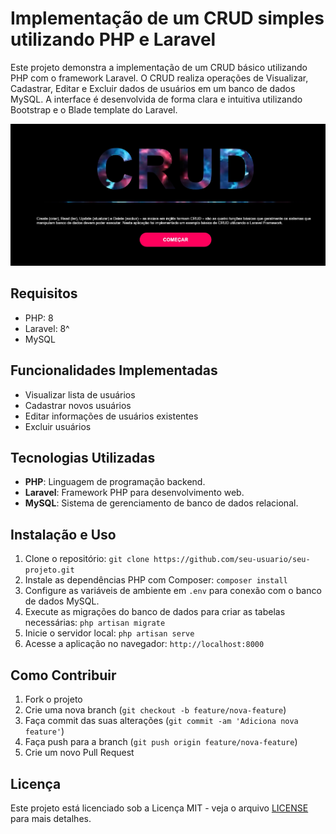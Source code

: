 # Implementação de um CRUD simples utilizando PHP e Laravel

Este projeto demonstra a implementação de um CRUD básico utilizando PHP com o framework Laravel. O CRUD realiza operações de Visualizar, Cadastrar, Editar e Excluir dados de usuários em um banco de dados MySQL. A interface é desenvolvida de forma clara e intuitiva utilizando Bootstrap e o Blade template do Laravel.

![Implementação de CRUD com Laravel](https://raw.githubusercontent.com/VictorSantana100/CRUD-Laravel/master/public/img/crud.jpeg)

## Requisitos

- PHP: 8
- Laravel: 8^
- MySQL

## Funcionalidades Implementadas

- Visualizar lista de usuários
- Cadastrar novos usuários
- Editar informações de usuários existentes
- Excluir usuários

## Tecnologias Utilizadas

- **PHP**: Linguagem de programação backend.
- **Laravel**: Framework PHP para desenvolvimento web.
- **MySQL**: Sistema de gerenciamento de banco de dados relacional.

## Instalação e Uso

1. Clone o repositório: `git clone https://github.com/seu-usuario/seu-projeto.git`
2. Instale as dependências PHP com Composer: `composer install`
3. Configure as variáveis de ambiente em `.env` para conexão com o banco de dados MySQL.
4. Execute as migrações do banco de dados para criar as tabelas necessárias: `php artisan migrate`
5. Inicie o servidor local: `php artisan serve`
6. Acesse a aplicação no navegador: `http://localhost:8000`

## Como Contribuir

1. Fork o projeto
2. Crie uma nova branch (`git checkout -b feature/nova-feature`)
3. Faça commit das suas alterações (`git commit -am 'Adiciona nova feature'`)
4. Faça push para a branch (`git push origin feature/nova-feature`)
5. Crie um novo Pull Request

## Licença

Este projeto está licenciado sob a Licença MIT - veja o arquivo [LICENSE](LICENSE) para mais detalhes.
